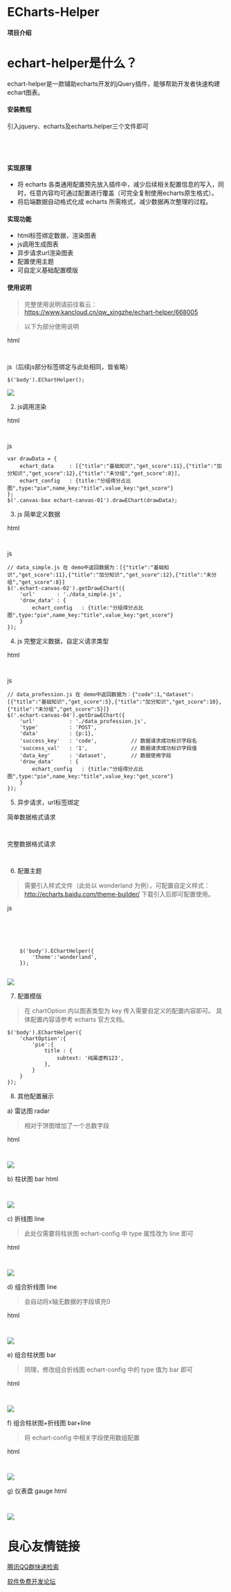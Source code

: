 # ECharts-Helper

#### 项目介绍
# echart-helper是什么？
echart-helper是一款辅助echarts开发的jQuery插件，能够帮助开发者快速构建echart图表。


#### 安装教程

引入jquery、echarts及echarts.helper三个文件即可
~~~
  
  
  
~~~


#### 实现原理

* 将 echarts 各类通用配置预先放入插件中，减少后续相关配置信息的写入，同时，任意内容均可通过配置进行覆盖（可完全复制使用echarts原生格式）。
* 将后端数据自动格式化成 echarts 所需格式，减少数据再次整理的过程。


#### 实现功能

* html标签绑定数据，渲染图表
* js调用生成图表
* 异步请求url渲染图表
* 配置使用主题
* 可自定义基础配置模版


#### 使用说明

> 完整使用说明请前往看云：https://www.kancloud.cn/qw_xingzhe/echart-helper/668005

> 以下为部分使用说明

html
~~~
  
~~~
js（后续js部分标签绑定与此处相同，皆省略）
~~~
$('body').EChartHelper();
~~~
![](images/screenshot_1529676402976.png)

2. js调用渲染

html
~~~
  
~~~
js
~~~
var drawData = {
    echart_data     : [{"title":"基础知识","get_score":11},{"title":"加分知识","get_score":12},{"title":"未分组","get_score":8}],
    echart_config   : {title:"分组得分占比图",type:"pie",name_key:"title",value_key:"get_score"}
};
$('.canvas-box echart-canvas-01').drawEChart(drawData);
~~~

3. js 简单定义数据

html
~~~
  
~~~
js
~~~
// data_simple.js 在 demo中返回数据为：[{"title":"基础知识","get_score":11},{"title":"加分知识","get_score":12},{"title":"未分组","get_score":8}]
$('.echart-canvas-02').getDrawEChart({
    'url'       : './data_simple.js',       
    'drow_data' : {
        echart_config   : {title:"分组得分占比图",type:"pie",name_key:"title",value_key:"get_score"}
    }           
});
~~~


4. js 完整定义数据，自定义请求类型

html
~~~
  
~~~
js
~~~
// data_profession.js 在 demo中返回数据为：{"code":1,"dataset":[{"title":"基础知识","get_score":5},{"title":"加分知识","get_score":10},{"title":"未分组","get_score":5}]}
$('.echart-canvas-04').getDrawEChart({
    'url'           : './data_profession.js',   
    'type'          : 'POST',
    'data'          : {p:1},
    'success_key'   : 'code',           // 数据请求成功标识字段名
    'success_val'   : '1',              // 数据请求成功标识字段值
    'data_key'      : 'dataset',        // 数据使用字段
    'drow_data'     : {                 
        echart_config   : {title:"分组得分占比图",type:"pie",name_key:"title",value_key:"get_score"}
    }           
});
~~~


5. 异步请求，url标签绑定

简单数据格式请求
~~~
           
~~~

完整数据格式请求
~~~
              
~~~


6. 配置主题

> 需要引入样式文件（此处以 wonderland 为例），可配置自定义样式：http://echarts.baidu.com/theme-builder/ 下载引入后即可配置使用。

js
~~~
  
  
  
  
 
    $('body').EChartHelper({
        'theme':'wonderland',
    });
 
~~~
![](images/screenshot_1529729300149.png)

7. 配置模版

> 在 chartOption 内以图表类型为 key 传入需要自定义的配置内容即可。
> 具体配置内容请参考 echarts 官方文档。

~~~
$('body').EChartHelper({
    'chartOption':{
        'pie':{
            title : {
                subtext: '纯属虚构123',
            },
        }
    }
});
~~~


8. 其他配置展示

a) 雷达图 radar
> 相对于饼图增加了一个总数字段

html
~~~
  
~~~
![](images/screenshot_1529680779892.png)

b) 柱状图 bar
html
~~~
  
~~~
![](images/screenshot_1529677203004.png)

c) 折线图 line
> 此处仅需要将柱状图 echart-config 中 type 属性改为 line 即可

html
~~~
  
~~~
![](images/screenshot_1529678382353.png)

d) 组合折线图 line
> 会自动将x轴无数据的字段填充0

html
~~~
  
~~~
![](images/screenshot_1529679137879.png)

e) 组合柱状图 bar
> 同理，修改组合折线图 echart-config 中的 type 值为 bar 即可

html
~~~
  
~~~
![](images/screenshot_1529679448053.png)

f) 组合柱状图+折线图 bar+line
> 将 echart-config 中相关字段使用数组配置

html
~~~
  
~~~
![](images/screenshot_1529683074966.png)

g) 仪表盘 gauge
html
~~~
  
~~~
![](images/screenshot_1529679800775.png)





 # 良心友情链接

[腾讯QQ群快速检索](http://u.720life.cn/s/8cf73f7c)

[软件免费开发论坛](http://u.720life.cn/s/bbb01dc0)